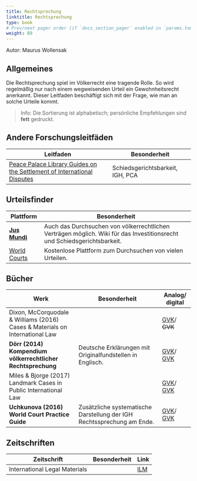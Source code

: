 ```yaml
---
title: Rechtsprechung
linktitle: Rechtsprechung
type: book
# Prev/next pager order (if `docs_section_pager` enabled in `params.toml`)
weight: 89
---
```


Autor: Maurus Wollensak

## Allgemeines

Die Rechtsprechung spiel im Völkerrecht eine tragende Rolle. So wird regelmäßig nur nach einem wegweisenden Urteil ein Gewohnheitsrecht anerkannt. Dieser Leitfaden beschäftigt sich mit der Frage, wie man an solche Urteile kommt.

> Info: Die Sortierung ist alphabetisch; persönliche Empfehlungen sind **fett** gedruckt.

## Andere Forschungsleitfäden

|Leitfaden|Besonderheit|
|-|-|
|[Peace Palace Library Guides on the Settlement of International Disputes](https://www.peacepalacelibrary.nl/research-guides/settlement-of-international-disputes/)|Schiedsgerichtsbarkeit, IGH, PCA|

## Urteilsfinder

|Plattform|Besonderheit|
|-|-|
|[**Jus Mundi**](https://jusmundi.com/en/)|Auch das Durchsuchen von völkerrechtlichen Verträgen möglich. Wiki für das Investitionsrecht und Schiedsgerichtsbarkeit.|
|[World Courts](http://www.worldcourts.com)|Kostenlose Plattform zum Durchsuchen von vielen Urteilen.|

## Bücher

|Werk|Besonderheit|Analog/ digital|
|-|-|-|
|Dixon, McCorquodale & Williams (2016)<br>Cases & Materials on International Law||[GVK](https://kxp.k10plus.de/DB=2.1/PPNSET?PPN=857234609)/<br>~~GVK~~|
|**Dörr (2014)<br>Kompendium völkerrechtlicher Rechtsprechung**|Deutsche Erklärungen mit Originalfundstellen in Englisch.|[GVK](https://kxp.k10plus.de/DB=2.1/PPNSET?PPN=812662814)/<br>[GVK](https://kxp.k10plus.de/DB=2.1/PPNSET?PPN=1694385973)|
|Miles & Bjorge (2017)<br>Landmark Cases in Public International Law||[GVK](https://kxp.k10plus.de/DB=2.1/PPNSET?PPN=866847995)/<br>[GVK](https://kxp.k10plus.de/DB=2.1/PPNSET?PPN=1010410962)|
|**Uchkunova (2016)<br>World Court Practice Guide**|Zusätzliche systematische Darstellung der IGH Rechtssprechung am Ende.|[GVK](https://kxp.k10plus.de/DB=2.1/PPNSET?PPN=865541388)/<br>[GVK](https://kxp.k10plus.de/DB=2.1/PPNSET?PPN=86238026X)|

## Zeitschriften

|Zeitschrift|Besonderheit|Link|
|-|-|-|
|International Legal Materials||[ILM](https://www.cambridge.org/core/journals/international-legal-materials)|